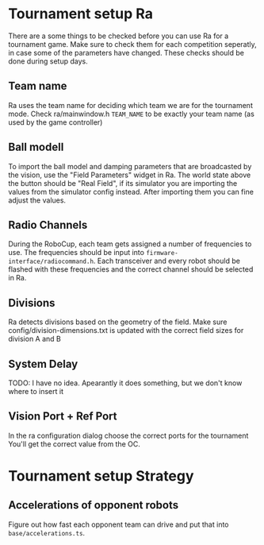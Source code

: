 # Tournament setup Ra
There are a some things to be checked before you can use Ra for a tournament game.
Make sure to check them for each competition seperatly, in case some of the parameters have changed.
These checks should be done during setup days.

## Team name
Ra uses the team name for deciding which team we are for the tournament mode.
Check ra/mainwindow.h `TEAM_NAME` to be exactly your team name (as used by the game controller)

## Ball modell
To import the ball model and damping parameters that are broadcasted by the vision, use the "Field Parameters" widget in Ra.
The world state above the button should be "Real Field", if its simulator you are importing the values from the simulator config instead.
After importing them you can fine adjust the values.

## Radio Channels
During the RoboCup, each team gets assigned a number of frequencies to use.
The frequencies should be input into `firmware-interface/radiocommand.h`.
Each transceiver and every robot should be flashed with these frequencies and the correct channel should be selected in Ra.

## Divisions
Ra detects divisions based on the geometry of the field.
Make sure config/division-dimensions.txt is updated with the correct field sizes for division A and B

## System Delay
TODO: I have no idea. Apearantly it does something, but we don't know where to insert it

## Vision Port + Ref Port
In the ra configuration dialog choose the correct ports for the tournament
You'll get the correct value from the OC.

# Tournament setup Strategy

## Accelerations of opponent robots
Figure out how fast each opponent team can drive and put that into `base/accelerations.ts`.
